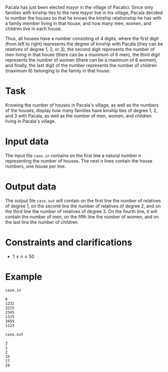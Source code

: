 Pacala has just been elected mayor in the village of Pacalici. Since only families with kinship ties to the new mayor live in his village, Pacala decided to number the houses so that he knows the kinship relationship he has with a family member living in that house, and how many men, women, and children live in each house.

Thus, all houses have a number consisting of $4$ digits, where the first digit (from left to right) represents the degree of kinship with Pacala (they can be relatives of degree 1, 2, or 3), the second digit represents the number of men living in that house (there can be a maximum of $6$ men), the third digit represents the number of women (there can be a maximum of $6$ women), and finally, the last digit of the number represents the number of children (maximum $9$) belonging to the family in that house.

# Task

Knowing the number of houses in Pacala's village, as well as the numbers of the houses, display how many families have kinship ties of degree 1, 2, and 3 with Pacala, as well as the number of men, women, and children living in Pacala's village.

# Input data

The input file `case.in` contains on the first line a natural number $n$ representing the number of houses. The next $n$ lines contain the house numbers, one house per line.

# Output data

The output file `case.out` will contain on the first line the number of relatives of degree 1, on the second line the number of relatives of degree 2, and on the third line the number of relatives of degree 3. On the fourth line, it will contain the number of men, on the fifth line the number of women, and on the last line the number of children.

# Constraints and clarifications

* $1 \leq n \leq 50$

# Example

`case.in`
```
6
1232
3215
2345
1325
3459
1123
```

`case.out`
```
3
1
2
15
17
29
